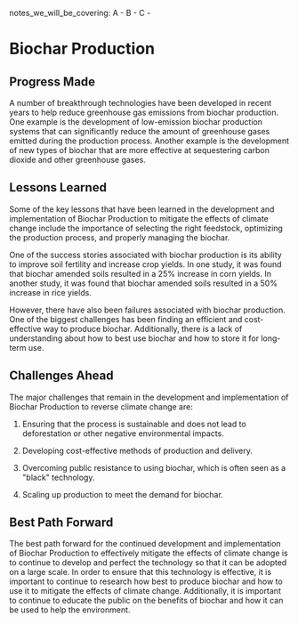 notes_we_will_be_covering:
A -
B -
C -

# Biochar Production

## Progress Made

A number of breakthrough technologies have been developed in recent years to help reduce greenhouse gas emissions from biochar production. One example is the development of low-emission biochar production systems that can significantly reduce the amount of greenhouse gases emitted during the production process. Another example is the development of new types of biochar that are more effective at sequestering carbon dioxide and other greenhouse gases.

## Lessons Learned

Some of the key lessons that have been learned in the development and implementation of Biochar Production to mitigate the effects of climate change include the importance of selecting the right feedstock, optimizing the production process, and properly managing the biochar.

One of the success stories associated with biochar production is its ability to improve soil fertility and increase crop yields. In one study, it was found that biochar amended soils resulted in a 25% increase in corn yields. In another study, it was found that biochar amended soils resulted in a 50% increase in rice yields.

However, there have also been failures associated with biochar production. One of the biggest challenges has been finding an efficient and cost-effective way to produce biochar. Additionally, there is a lack of understanding about how to best use biochar and how to store it for long-term use.

## Challenges Ahead

The major challenges that remain in the development and implementation of Biochar Production to reverse climate change are:

1. Ensuring that the process is sustainable and does not lead to deforestation or other negative environmental impacts.

2. Developing cost-effective methods of production and delivery.

3. Overcoming public resistance to using biochar, which is often seen as a "black" technology.

4. Scaling up production to meet the demand for biochar.

## Best Path Forward

The best path forward for the continued development and implementation of Biochar Production to effectively mitigate the effects of climate change is to continue to develop and perfect the technology so that it can be adopted on a large scale. In order to ensure that this technology is effective, it is important to continue to research how best to produce biochar and how to use it to mitigate the effects of climate change. Additionally, it is important to continue to educate the public on the benefits of biochar and how it can be used to help the environment.
